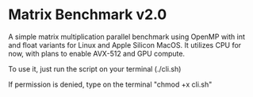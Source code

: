 # Matrix Benchmark v2.0
A simple matrix multiplication parallel benchmark using OpenMP with int and float variants for Linux and Apple Silicon MacOS. It utilizes CPU for now, with plans to enable AVX-512 and GPU compute.

To use it, just run the script on your terminal (./cli.sh)

If permission is denied, type on the terminal "chmod +x cli.sh"
